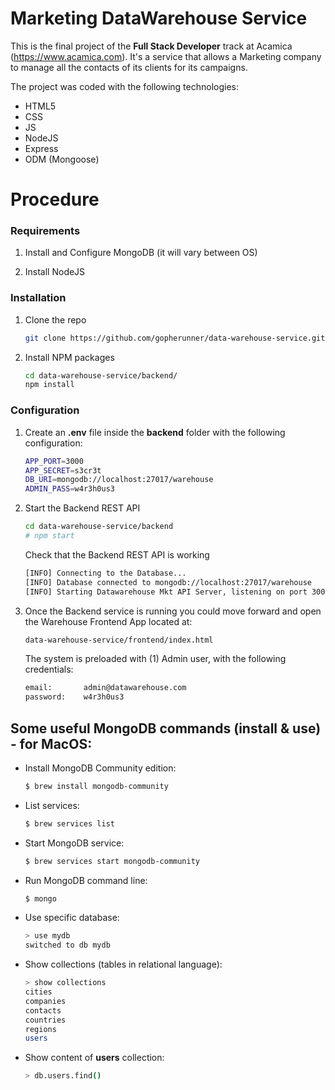 # Marketing DataWarehouse Service

This is the final project of the **Full Stack Developer** track at Acamica (https://www.acamica.com). It's a service that allows a Marketing company to manage all the contacts of its clients for its campaigns.

The project was coded with the following technologies:

- HTML5
- CSS
- JS
- NodeJS
- Express
- ODM (Mongoose)


# Procedure

### Requirements

1. Install and Configure MongoDB (it will vary between OS)

2. Install NodeJS

### Installation

1. Clone the repo
    ```sh
   git clone https://github.com/gopherunner/data-warehouse-service.git
   ```
2. Install NPM packages
    ```sh
    cd data-warehouse-service/backend/
    npm install
    ```

### Configuration

1. Create an **.env** file inside the **backend** folder with the following configuration:
    ```sh
    APP_PORT=3000
    APP_SECRET=s3cr3t
    DB_URI=mongodb://localhost:27017/warehouse
    ADMIN_PASS=w4r3h0us3
    ```

2. Start the Backend REST API

    ```sh
    cd data-warehouse-service/backend
    # npm start
    ```
    
    Check that the Backend REST API is working
    ```sh
    [INFO] Connecting to the Database...
    [INFO] Database connected to mongodb://localhost:27017/warehouse
    [INFO] Starting Datawarehouse Mkt API Server, listening on port 3000
    ```
    
3. Once the Backend service is running you could move forward and open the Warehouse Frontend App located at:

   ```sh
   data-warehouse-service/frontend/index.html
   ```
   The system is preloaded with (1) Admin user, with the following credentials:
   
   ```sh
   email:       admin@datawarehouse.com
   password:    w4r3h0us3
   ```
   
## Some useful MongoDB commands (install & use) - for MacOS:

- Install MongoDB Community edition:
    ```sh
    $ brew install mongodb-community
    ```

- List services:
    ```sh
    $ brew services list
    ```

- Start MongoDB service:
    ```sh
    $ brew services start mongodb-community
    ```
    
- Run MongoDB command line:
    ```sh
    $ mongo
    ```

- Use specific database:
    ```sh
    > use mydb
    switched to db mydb
    ```

- Show collections (tables in relational language):
    ```sh
    > show collections
    cities
    companies
    contacts
    countries
    regions
    users
    ```

- Show content of **users** collection:
    ```sh
    > db.users.find()
    ```
